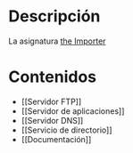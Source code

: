 # Descripción
La asignatura
[the Importer](https://help.obsidian.md/Plugins/Importer) 

# Contenidos

- [[Servidor FTP]]
- [[Servidor de aplicaciones]]
- [[Servidor DNS]]
- [[Servicio de directorio]]
- [[Documentación]]